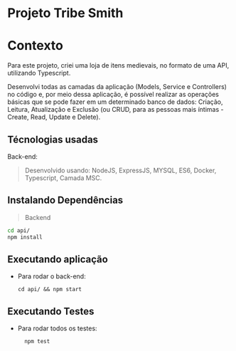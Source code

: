 # Projeto Tribe Smith

# Contexto

Para este projeto, criei uma loja de itens medievais, no formato de uma API, utilizando Typescript.

Desenvolvi todas as camadas da aplicação (Models, Service e Controllers) no código e, por meio dessa aplicação, é possível realizar as operações básicas que se pode fazer em um determinado banco de dados: Criação, Leitura, Atualização e Exclusão (ou CRUD, para as pessoas mais íntimas - Create, Read, Update e Delete).

## Técnologias usadas

Back-end:
> Desenvolvido usando: NodeJS, ExpressJS, MYSQL, ES6, Docker, Typescript, Camada MSC.


## Instalando Dependências

> Backend
```bash
cd api/ 
npm install
``` 

## Executando aplicação

* Para rodar o back-end:

  ```
  cd api/ && npm start
  ```

## Executando Testes

* Para rodar todos os testes:

  ```
    npm test
  ```
